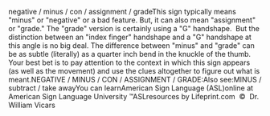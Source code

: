 negative / minus / con / assignment / gradeThis sign typically means "minus" or "negative" or a bad feature. 
	But, it can also mean "assignment" or 
	"grade." 
	The "grade" version is certainly using a "G" handshape.  But the 
	distinction between an "index finger" handshape and a "G" handshape at this 
	angle is no big deal. The difference between "minus" and "grade" can be as 
	subtle (literally) as a quarter inch bend in the knuckle of the thumb.
	Your best bet is to pay attention to the context in which this sign appears 
	(as well as the movement) and use the clues altogether to figure out what is 
	meant.NEGATIVE / MINUS / CON / ASSIGNMENT / GRADE:Also see:MINUS / subtract / take awayYou can learnAmerican Sign Language (ASL)online at American Sign Language University ™ASLresources by Lifeprint.com  ©  Dr. William Vicars